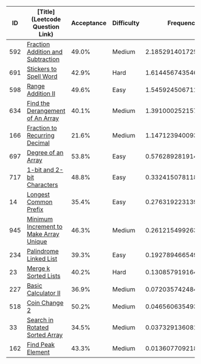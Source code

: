 |ID|[Title](Leetcode Question Link)|Acceptance|Difficulty|Frequency|
|----|-----|----|---|---|
|592|[Fraction Addition and Subtraction]( https://leetcode.com/problems/fraction-addition-and-subtraction)|49.0%|Medium|2.1852914017256673|
|691|[Stickers to Spell Word]( https://leetcode.com/problems/stickers-to-spell-word)|42.9%|Hard|1.614456743546043|
|598|[Range Addition II]( https://leetcode.com/problems/range-addition-ii)|49.6%|Easy|1.5459245067117746|
|634|[Find the Derangement of An Array]( https://leetcode.com/problems/find-the-derangement-of-an-array)|40.1%|Medium|1.3910002521573033|
|166|[Fraction to Recurring Decimal]( https://leetcode.com/problems/fraction-to-recurring-decimal)|21.6%|Medium|1.1471239400937834|
|697|[Degree of an Array]( https://leetcode.com/problems/degree-of-an-array)|53.8%|Easy|0.5762892819141592|
|717|[1-bit and 2-bit Characters]( https://leetcode.com/problems/1-bit-and-2-bit-characters)|48.8%|Easy|0.33241507811894616|
|14|[Longest Common Prefix]( https://leetcode.com/problems/longest-common-prefix)|35.4%|Easy|0.276319223139963|
|945|[Minimum Increment to Make Array Unique]( https://leetcode.com/problems/minimum-increment-to-make-array-unique)|46.3%|Medium|0.26121549926361765|
|234|[Palindrome Linked List]( https://leetcode.com/problems/palindrome-linked-list)|39.3%|Easy|0.19278946654918988|
|23|[Merge k Sorted Lists]( https://leetcode.com/problems/merge-k-sorted-lists)|40.2%|Hard|0.1308579191643603|
|227|[Basic Calculator II]( https://leetcode.com/problems/basic-calculator-ii)|36.9%|Medium|0.07203574248429732|
|518|[Coin Change 2]( https://leetcode.com/problems/coin-change-2)|50.2%|Medium|0.04656063549394753|
|33|[Search in Rotated Sorted Array]( https://leetcode.com/problems/search-in-rotated-sorted-array)|34.5%|Medium|0.03732913608127183|
|162|[Find Peak Element]( https://leetcode.com/problems/find-peak-element)|43.3%|Medium|0.013607709218149423|
